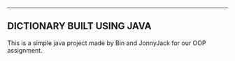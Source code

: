 ---------------------------    
DICTIONARY BUILT USING JAVA  
---------------------------  
  
This is a simple java project made by Bin and JonnyJack for our OOP assignment.
